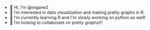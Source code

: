 - 👋 Hi, I’m @regane2
- 👀 I’m interested in data visualization and making pretty graphs in R. 
- 🌱 I’m currently learning R and I'm slowly working on python as well! 
- 💞️ I’m looking to collaborate on pretty graphs!!!

<!---
regane2/regane2 is a ✨ special ✨ repository because its `README.md` (this file) appears on your GitHub profile.
You can click the Preview link to take a look at your changes.
--->
